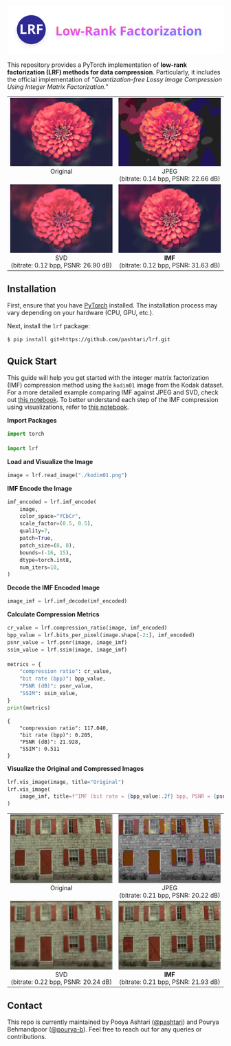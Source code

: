 ![LRF Logo](figures/logo.svg)

This repository provides a PyTorch implementation of **low-rank factorization (LRF) methods for data compression**. Particularly, it includes the official implementation of *"Quantization-free Lossy Image Compression Using Integer Matrix Factorization."*


<table style="border-collapse: collapse; table-layout: fixed; width: 100%;">
  <tr>
    <td style="text-align: center; border: none; width: 45%;">
      <figure style="margin: 0; padding: 0;">
        <img src="figures/clic_flower.png" alt="Original" width="100%">
        <figcaption>Original<br>&nbsp</figcaption>
      </figure>
    </td>
    <td style="text-align: center; border: none; width: 45%;">
      <figure style="margin: 0; padding: 0;">
        <img src="figures/clic_flower_jpeg_bpp_0.14_psnr_22.66.png" alt="JPEG" width="100%">
        <figcaption>JPEG<br>(bitrate: 0.14 bpp, PSNR: 22.66 dB)</figcaption>
      </figure>
    </td>
  </tr>
  <tr>
    <td style="text-align: center; border: none; width: 45%;">
      <figure style="margin: 0; padding: 0;">
        <img src="figures/clic_flower_svd_bpp_0.12_psnr_26.90.png" alt="SVD" width="100%">
        <figcaption>SVD<br>(bitrate: 0.12 bpp, PSNR: 26.90 dB)</figcaption>
      </figure>
    </td>
    <td style="text-align: center; border: none; width: 45%;">
      <figure style="margin: 0; padding: 0;">
        <img src="figures/clic_flower_imf_bpp_0.12_psnr_31.63.png" alt="IMF" width="100%">
        <figcaption><b>IMF</b><br>(bitrate: 0.12 bpp, PSNR: 31.63 dB)</figcaption>
      </figure>
    </td>
  </tr>
</table>


## Installation

First, ensure that you have [PyTorch](https://pytorch.org/get-started/locally/) installed. The installation process may vary depending on your hardware (CPU, GPU, etc.).

Next, install the `lrf` package:

```bash
$ pip install git+https://github.com/pashtari/lrf.git
```


## Quick Start

This guide will help you get started with the integer matrix factorization (IMF) compression method using the `kodim01` image from the Kodak dataset. For a more detailed example comparing IMF against JPEG and SVD, check out [this notebook](experiments/examples/comparison.ipynb). To better understand each step of the IMF compression using visualizations, refer to [this notebook](experiments/examples/imf_pipeline.ipynb).

**Import Packages**
```python
import torch

import lrf
```

**Load and Visualize the Image**
```python
image = lrf.read_image("./kodim01.png")
```

**IMF Encode the Image**
```python
imf_encoded = lrf.imf_encode(
    image,
    color_space="YCbCr",
    scale_factor=(0.5, 0.5),
    quality=7,
    patch=True,
    patch_size=(8, 8),
    bounds=(-16, 15),
    dtype=torch.int8,
    num_iters=10,
)
```

**Decode the IMF Encoded Image**
```python
image_imf = lrf.imf_decode(imf_encoded)
```

**Calculate Compression Metrics**
```python
cr_value = lrf.compression_ratio(image, imf_encoded)
bpp_value = lrf.bits_per_pixel(image.shape[-2:], imf_encoded)
psnr_value = lrf.psnr(image, image_imf)
ssim_value = lrf.ssim(image, image_imf)

metrics = {
    "compression ratio": cr_value,
    "bit rate (bpp)": bpp_value,
    "PSNR (dB)": psnr_value,
    "SSIM": ssim_value,
}
print(metrics)
```

```plaintext
{
    "compression ratio": 117.040,
    "bit rate (bpp)": 0.205,
    "PSNR (dB)": 21.928,
    "SSIM": 0.511
}
```

**Visualize the Original and Compressed Images**
```python
lrf.vis_image(image, title="Original")
lrf.vis_image(
    image_imf, title=f"IMF (bit rate = {bpp_value:.2f} bpp, PSNR = {psnr_value:.2f} dB)"
)
```

<table style="border-collapse: collapse; table-layout: fixed; width: 100%;">
  <tr>
    <td style="text-align: center; border: none; width: 45%;">
      <figure style="margin: 0; padding: 0;">
        <img src="figures/kodim01.png" alt="Original" width="100%">
        <figcaption>Original<br>&nbsp</figcaption>
      </figure>
    </td>
    <td style="text-align: center; border: none; width: 45%;">
      <figure style="margin: 0; padding: 0;">
        <img src="figures/kodim01_jpeg_bpp_0.21_psnr_20.22.png" alt="JPEG" width="100%">
        <figcaption>JPEG<br>(bitrate: 0.21 bpp, PSNR: 20.22 dB)</figcaption>
      </figure>
    </td>
  </tr>
  <tr>
    <td style="text-align: center; border: none; width: 45%;">
      <figure style="margin: 0; padding: 0;">
        <img src="figures/kodim01_svd_bpp_0.22_psnr_20.24.png" alt="SVD" width="100%">
        <figcaption>SVD<br>(bitrate: 0.22 bpp, PSNR: 20.24 dB)</figcaption>
      </figure>
    </td>
    <td style="text-align: center; border: none; width: 45%;">
      <figure style="margin: 0; padding: 0;">
        <img src="figures/kodim01_imf_bpp_0.21_psnr_21.93.png" alt="IMF" width="100%">
        <figcaption><b>IMF</b><br>(bitrate: 0.21 bpp, PSNR: 21.93 dB)</figcaption>
      </figure>
    </td>
  </tr>
</table>


## Contact
This repo is currently maintained by Pooya Ashtari ([@pashtari](https://github.com/pashtari)) and Pourya Behmandpoor ([@pourya-b](https://github.com/pourya-b)). Feel free to reach out for any queries or contributions.